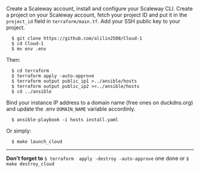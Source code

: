 Create a Scaleway account, install and configure your Scaleway CLI.  Create a
project on your Scaleway account, fetch your project ID and put it in the
`project_id` field in `terraform/main.tf`.  Add your SSH public key to your
project.

```
  $ git clone https://github.com/alilin2508/Cloud-1
  $ cd Cloud-1
  $ mv env .env
```  
Then:
```
  $ cd terraform
  $ terraform apply -auto-approve
  $ terraform output public_ip1 >../ansible/hosts
  $ terraform output public_ip2 >>../ansible/hosts
  $ cd ../ansible
```

Bind your instance IP address to a domain name (free ones on duckdns.org) and
update the .env `DOMAIN_NAME` variable accordinly.

```
  $ ansible-playbook -i hosts install.yaml
```
Or simply:
```
  $ make launch_cloud
```

----------

  **Don't forget to** `$ terraform  apply -destroy -auto-approve` one done or `$ make destroy_cloud`
